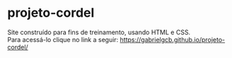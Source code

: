# projeto-cordel

Site construído para fins de treinamento, usando HTML e CSS. <br>
Para acessá-lo clique no link a seguir: https://gabrielgcb.github.io/projeto-cordel/
